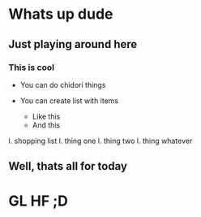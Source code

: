 # Whats up dude

## Just playing around here

### This is cool

- You can do chidori things

- You can create list with items
  - Like this
  - And this

l. shopping list
   l. thing one
   l. thing two
   l. thing whatever

## Well, thats all for today

# GL HF ;D
